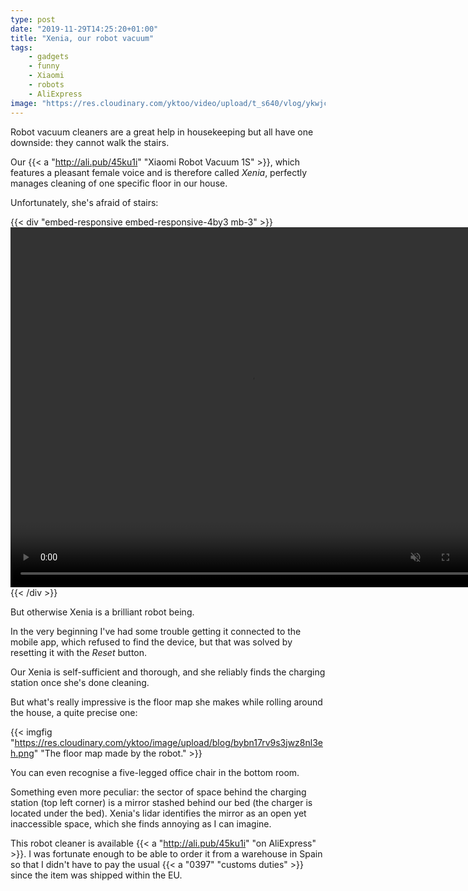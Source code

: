 ```yaml
---
type: post
date: "2019-11-29T14:25:20+01:00"
title: "Xenia, our robot vacuum"
tags:
    - gadgets
    - funny
    - Xiaomi
    - robots
    - AliExpress
image: "https://res.cloudinary.com/yktoo/video/upload/t_s640/vlog/ykwjc11p7pi96lgdncxn.jpg"
---
```


Robot vacuum cleaners are a great help in housekeeping but all have one downside: they cannot walk the stairs.

Our {{< a "http://ali.pub/45ku1i" "Xiaomi Robot Vacuum 1S" >}}, which features a pleasant female voice and is therefore called *Xenia*, perfectly manages cleaning of one specific floor in our house.

Unfortunately, she's afraid of stairs:

<!--more-->

{{< div "embed-responsive embed-responsive-4by3 mb-3" >}}
<video width="768" height="576" autoplay loop muted>
   <source src="https://res.cloudinary.com/yktoo/video/upload/vlog/ykwjc11p7pi96lgdncxn.mp4" type="video/mp4" />
</video>
{{< /div >}}

But otherwise Xenia is a brilliant robot being.

In the very beginning I've had some trouble getting it connected to the mobile app, which refused to find the device, but that was solved by resetting it with the *Reset* button.

Our Xenia is self-sufficient and thorough, and she reliably finds the charging station once she's done cleaning.

But what's really impressive is the floor map she makes while rolling around the house, a quite precise one:

{{< imgfig "https://res.cloudinary.com/yktoo/image/upload/blog/bybn17rv9s3jwz8nl3eh.png" "The floor map made by the robot." >}}

You can even recognise a five-legged office chair in the bottom room.

Something even more peculiar: the sector of space behind the charging station (top left corner) is a mirror stashed behind our bed (the charger is located under the bed). Xenia's lidar identifies the mirror as an open yet inaccessible space, which she finds annoying as I can imagine.

This robot cleaner is available {{< a "http://ali.pub/45ku1i" "on AliExpress" >}}. I was fortunate enough to be able to order it from a warehouse in Spain so that I didn't have to pay the usual {{< a "0397" "customs duties" >}} since the item was shipped within the EU.